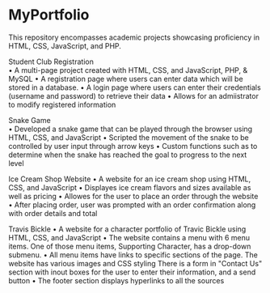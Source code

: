 # MyPortfolio
This repository encompasses academic projects showcasing proficiency in HTML, CSS, JavaScript, and PHP.

Student Club Registration  
• A multi-page project created with HTML, CSS, and  JavaScript, PHP, & MySQL
• A registration page where users can enter data which will be stored in a database.
• A login page where users can enter their credentials (username and password) to retrieve their data
• Allows for an admiistrator to modify registered information

Snake Game  
• Developed a snake game that can be played through the browser using HTML, CSS, and  JavaScript 
• Scripted the movement of the snake to be controlled by user input through arrow keys 
• Custom functions such as to determine when the snake has reached the goal to progress to the next level 

Ice Cream Shop Website 
• A website for an ice cream shop using HTML, CSS, and JavaScript 
• Displayes ice cream flavors and sizes available as well as pricing 
• Allowes for the user to place an order through the website 
• After placing order, user was prompted with an order confirmation along with order details and total 

Travis Bickle 
• A website for a character portfolio of Travic Bickle using HTML, CSS, and JavaScript
• The website contains a menu with 6 menu items. One of those menu items, Supporting Character, 
has a drop-down submenu.
• All menu items have links to specific sections of the page. 
The website has various images and CSS styling
There is a form in "Contact Us" section with inout boxes for the user to enter their information, and a send button
• The footer section displays hyperlinks to all the sources
